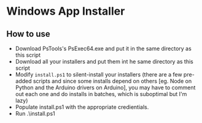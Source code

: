 # Windows App Installer

## How to use
* Download PsTools's PsExec64.exe and put it in the same directory as this script
* Download all your installers and put them int he same directory as this script
* Modify `install.ps1` to silent-install your installers (there are a few pre-added scripts and since some installs depend on others [eg. Node on Python and the Arduino drivers on Arduino], you may have to comment out each one and do installs in batches, which is suboptimal but I'm lazy)
* Populate install.ps1 with the appropriate credientials.
* Run .\install.ps1
